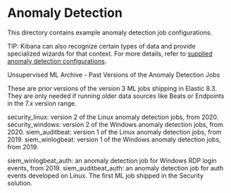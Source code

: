 # Anomaly Detection

This directory contains example anomaly detection job configurations.

TIP: Kibana can also recognize certain types of data and provide specialized
wizards for that context. For more details, refer to
[supplied anomaly detection configurations](https://www.elastic.co/guide/en/machine-learning/8.0/ootb-ml-jobs.html).

Unsupervised ML Archive - Past Versions of the Anomaly Detection Jobs

These are prior versions of the version 3 ML jobs shipping in Elastic 8.3. They are only needed if running older data sources like Beats or Endpoints in the 7.x version range.

security_linux: version 2 of the Linux anomaly detection jobs, from 2020.
security_windows: version 2 of the Windows anomaly detection jobs, from 2020.
siem_auditbeat: version 1 of the Linux anomaly detection jobs, from 2019.
siem_winlogbeat: version 1 of the Windows anomaly detection jobs, from 2019.

siem_winlogbeat_auth: an anomaly detection job for Windows RDP login events, from 2019.
siem_auditbeat_auth: an anomaly detection job for auth events developed on Linux. The first ML job shipped in the Security solution.